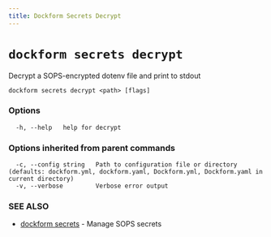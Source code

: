 ```yaml
---
title: Dockform Secrets Decrypt
---
```


# `dockform secrets decrypt`

Decrypt a SOPS-encrypted dotenv file and print to stdout

```
dockform secrets decrypt <path> [flags]
```

### Options

```
  -h, --help   help for decrypt
```

### Options inherited from parent commands

```
  -c, --config string   Path to configuration file or directory (defaults: dockform.yml, dockform.yaml, Dockform.yml, Dockform.yaml in current directory)
  -v, --verbose         Verbose error output
```

### SEE ALSO

* [dockform secrets](/docs/cli/dockform_secrets)	 - Manage SOPS secrets

